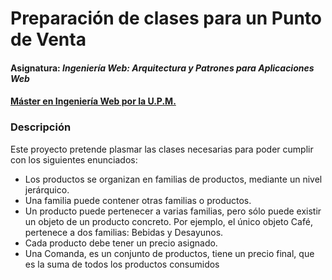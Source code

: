 # Preparación de clases para un Punto de Venta
#### Asignatura: *Ingeniería Web: Arquitectura y Patrones para Aplicaciones Web*
#### [Máster en Ingeniería Web por la U.P.M.](http://miw.etsisi.upm.es)

### Descripción
Este proyecto pretende plasmar las clases necesarias para poder cumplir con los siguientes enunciados:

*   Los productos se organizan en familias de productos, mediante un nivel jerárquico.
*   Una familia puede contener otras familias o productos.
*   Un producto puede pertenecer a varias familias, pero sólo puede existir un objeto de un producto concreto. Por ejemplo, el único objeto Café, pertenece a dos familias: Bebidas y Desayunos.
*   Cada producto debe tener un precio asignado.
*   Una Comanda, es un conjunto de productos, tiene un precio final, que es la suma de todos los productos consumidos


